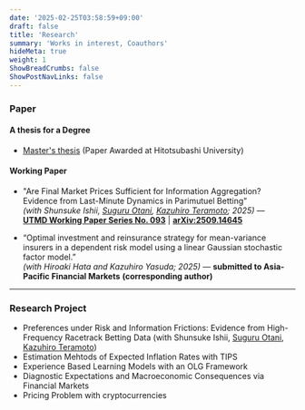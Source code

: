 ```yaml
---
date: '2025-02-25T03:58:59+09:00'
draft: false
title: 'Research'
summary: 'Works in interest, Coauthors'
hideMeta: true
weight: 1
ShowBreadCrumbs: false
ShowPostNavLinks: false
---
```


### Paper  
#### A thesis for a Degree  
- [Master's thesis](https://www.dropbox.com/scl/fi/klhg5x6qh0q4ok3dt99j6/EBL20250110.pdf?rlkey=8646kznzvptmn7k8bwoiw1rd1&st=uv7bho26&dl=0) (Paper Awarded at Hitotsubashi University)

#### Working Paper   
- "Are Final Market Prices Sufficient for Information Aggregation? Evidence from Last-Minute Dynamics in Parimutuel Betting"  
  *(with Shunsuke Ishii, [Suguru Otani](https://sites.google.com/site/suguruotaniecon), [Kazuhiro Teramoto](https://sites.google.com/view/kazuhiroteramoto/home); 2025)* —  
  [**UTMD Working Paper Series No. 093**](https://mdc.e.u-tokyo.ac.jp/working-paper/UTMD-093) | [**arXiv:2509.14645**](https://arxiv.org/abs/2509.14645)  


- “Optimal investment and reinsurance strategy for mean-variance insurers in a dependent risk model using a linear Gaussian stochastic factor model.”  
  *(with Hiroaki Hata and Kazuhiro Yasuda; 2025)* — **submitted to Asia-Pacific Financial Markets** **(corresponding author)**

--- 

### Research Project   
- Preferences under Risk and Information Frictions: Evidence from High-Frequency Racetrack Betting Data (with Shunsuke Ishii, [Suguru Otani](https://sites.google.com/site/suguruotaniecon), [Kazuhiro Teramoto](https://sites.google.com/view/kazuhiroteramoto/home))
- Estimation Mehtods of Expected Inflation Rates with TIPS
- Experience Based Learning Models with an OLG Framework
- Diagnostic Expectations and Macroeconomic Consequences via Financial Markets
- Pricing Problem with cryptocurrencies   